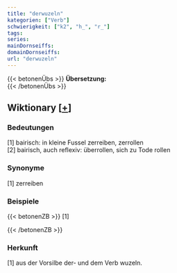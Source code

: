 ```yaml
---
title: "derwuzeln"
kategorien: ["Verb"]
schwierigkeit: ["k2", "h_", "r_"]
tags:
series:
mainDornseiffs:
domainDornseiffs:
url: "derwuzeln"
---
```


{{< betonenÜbs >}}
**Übersetzung:**  
{{< /betonenÜbs >}}

## Wiktionary [[+](https://de.wiktionary.org/wiki/derwuzeln)]

### Bedeutungen
[1] bairisch: in kleine Fussel zerreiben, zerrollen  
[2] bairisch, auch reflexiv: überrollen, sich zu Tode rollen  

### Synonyme
[1] zerreiben  

### Beispiele
{{< betonenZB >}}
[1]  

{{< /betonenZB >}}
### Herkunft
[1] aus der Vorsilbe der- und dem Verb wuzeln.  


